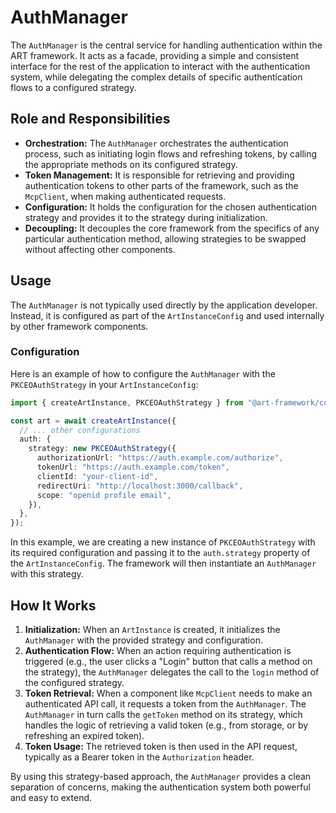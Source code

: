 # AuthManager

The `AuthManager` is the central service for handling authentication within the ART framework. It acts as a facade, providing a simple and consistent interface for the rest of the application to interact with the authentication system, while delegating the complex details of specific authentication flows to a configured strategy.

## Role and Responsibilities

*   **Orchestration:** The `AuthManager` orchestrates the authentication process, such as initiating login flows and refreshing tokens, by calling the appropriate methods on its configured strategy.
*   **Token Management:** It is responsible for retrieving and providing authentication tokens to other parts of the framework, such as the `McpClient`, when making authenticated requests.
*   **Configuration:** It holds the configuration for the chosen authentication strategy and provides it to the strategy during initialization.
*   **Decoupling:** It decouples the core framework from the specifics of any particular authentication method, allowing strategies to be swapped without affecting other components.

## Usage

The `AuthManager` is not typically used directly by the application developer. Instead, it is configured as part of the `ArtInstanceConfig` and used internally by other framework components.

### Configuration

Here is an example of how to configure the `AuthManager` with the `PKCEOAuthStrategy` in your `ArtInstanceConfig`:

```typescript
import { createArtInstance, PKCEOAuthStrategy } from "@art-framework/core";

const art = await createArtInstance({
  // ... other configurations
  auth: {
    strategy: new PKCEOAuthStrategy({
      authorizationUrl: "https://auth.example.com/authorize",
      tokenUrl: "https://auth.example.com/token",
      clientId: "your-client-id",
      redirectUri: "http://localhost:3000/callback",
      scope: "openid profile email",
    }),
  },
});
```

In this example, we are creating a new instance of `PKCEOAuthStrategy` with its required configuration and passing it to the `auth.strategy` property of the `ArtInstanceConfig`. The framework will then instantiate an `AuthManager` with this strategy.

## How It Works

1.  **Initialization:** When an `ArtInstance` is created, it initializes the `AuthManager` with the provided strategy and configuration.
2.  **Authentication Flow:** When an action requiring authentication is triggered (e.g., the user clicks a "Login" button that calls a method on the strategy), the `AuthManager` delegates the call to the `login` method of the configured strategy.
3.  **Token Retrieval:** When a component like `McpClient` needs to make an authenticated API call, it requests a token from the `AuthManager`. The `AuthManager` in turn calls the `getToken` method on its strategy, which handles the logic of retrieving a valid token (e.g., from storage, or by refreshing an expired token).
4.  **Token Usage:** The retrieved token is then used in the API request, typically as a Bearer token in the `Authorization` header.

By using this strategy-based approach, the `AuthManager` provides a clean separation of concerns, making the authentication system both powerful and easy to extend.